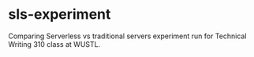 # sls-experiment

Comparing Serverless vs traditional servers experiment run for Technical Writing 310 class at WUSTL.
